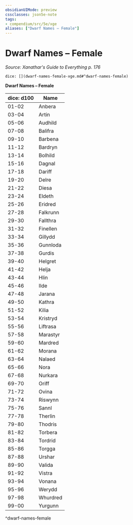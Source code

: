 ```yaml
---
obsidianUIMode: preview
cssclasses: json5e-note
tags:
- compendium/src/5e/xge
aliases: ["Dwarf Names – Female"]
---
```

# Dwarf Names – Female
*Source: Xanathar's Guide to Everything p. 176* 

`dice: [](dwarf-names-female-xge.md#^dwarf-names-female)`

**Dwarf Names – Female**

| dice: d100 | Name |
|------------|------|
| 01-02 | Anbera |
| 03-04 | Artin |
| 05-06 | Audhild |
| 07-08 | Balifra |
| 09-10 | Barbena |
| 11-12 | Bardryn |
| 13-14 | Bolhild |
| 15-16 | Dagnal |
| 17-18 | Dariff |
| 19-20 | Delre |
| 21-22 | Diesa |
| 23-24 | Eldeth |
| 25-26 | Eridred |
| 27-28 | Falkrunn |
| 29-30 | Fallthra |
| 31-32 | Finellen |
| 33-34 | Gillydd |
| 35-36 | Gunnloda |
| 37-38 | Gurdis |
| 39-40 | Helgret |
| 41-42 | Helja |
| 43-44 | Hlin |
| 45-46 | Ilde |
| 47-48 | Jarana |
| 49-50 | Kathra |
| 51-52 | Kilia |
| 53-54 | Kristryd |
| 55-56 | Liftrasa |
| 57-58 | Marastyr |
| 59-60 | Mardred |
| 61-62 | Morana |
| 63-64 | Nalaed |
| 65-66 | Nora |
| 67-68 | Nurkara |
| 69-70 | Oriff |
| 71-72 | Ovina |
| 73-74 | Riswynn |
| 75-76 | Sannl |
| 77-78 | Therlin |
| 79-80 | Thodris |
| 81-82 | Torbera |
| 83-84 | Tordrid |
| 85-86 | Torgga |
| 87-88 | Urshar |
| 89-90 | Valida |
| 91-92 | Vistra |
| 93-94 | Vonana |
| 95-96 | Werydd |
| 97-98 | Whurdred |
| 99-00 | Yurgunn |
^dwarf-names-female